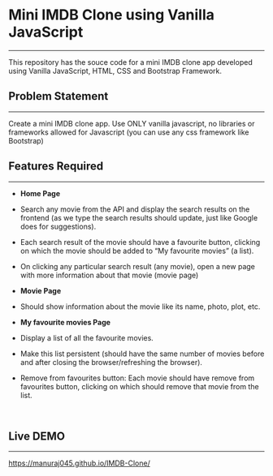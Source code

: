 # Mini IMDB Clone using Vanilla JavaScript
---

This repository has the souce code for a mini IMDB clone app developed using Vanilla JavaScript, HTML, CSS and Bootstrap Framework.</li>
<br>

## Problem Statement
---

Create a mini IMDB clone app. Use ONLY vanilla javascript, no libraries or frameworks allowed for Javascript (you can use any css framework like Bootstrap)
<br>

## Features Required
---

- <b>Home Page</b><br>

- Search any movie from the API and display the search results on the frontend (as we type the search results should update, just like Google does for suggestions).
- Each search result of the movie should have a favourite button, clicking on which the movie should be added to “My favourite movies” (a list).
- On clicking any particular search result (any movie), open a new page with more information about that movie (movie page)

- <b>Movie Page</b><br>

- Should show information about the movie like its name, photo, plot, etc.

- <b>My favourite movies Page</b> <br>

- Display a list of all the favourite movies.
- Make this list persistent (should have the same number of movies before and after closing the browser/refreshing the browser).
- Remove from favourites button: Each movie should have remove from favourites button, clicking on which should remove that movie from the list.

<br>

## Live DEMO
---

https://manuraj045.github.io/IMDB-Clone/
<br>








 
